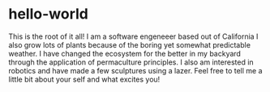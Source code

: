 # hello-world
This is the root of it all!
I am a software engeneeer based out of California I also grow lots of plants because of the boring yet somewhat predictable weather.
I have changed the ecosystem for the better in my backyard through the application of permaculture principles. 
I also am interested in robotics and have made a few sculptures using a lazer. 
Feel free to tell me a little bit about your self and what excites you!
